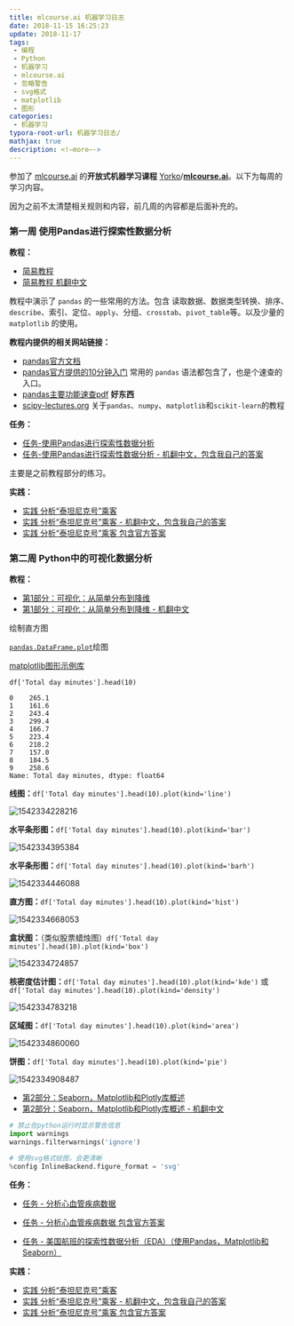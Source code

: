 ```yaml
---
title: mlcourse.ai 机器学习日志
date: 2018-11-15 16:25:23
update: 2018-11-17
tags:
 - 编程
 - Python
 - 机器学习
 - mlcourse.ai
 - 忽略警告
 - svg格式
 - matplotlib
 - 图形
categories:
 - 机器学习
typora-root-url: 机器学习日志/
mathjax: true
description: <!—more—->
---
```


参加了 [mlcourse.ai](https://mlcourse.ai/) 的**开放式机器学习课程** [Yorko](https://github.com/Yorko)/[**mlcourse.ai**](https://github.com/Yorko/mlcourse.ai)。以下为每周的学习内容。

因为之前不太清楚相关规则和内容，前几周的内容都是后面补充的。

### 第一周 使用Pandas进行探索性数据分析

**教程：**

* [简易教程](https://nbviewer.jupyter.org/github/GuQiangJS/mlcourse.ai/blob/master/jupyter_english/topic01_pandas_data_analysis/topic1_pandas_data_analysis.ipynb)
* [简易教程 机翻中文](https://nbviewer.jupyter.org/github/GuQiangJS/mlcourse.ai/blob/master/jupyter_english/topic01_pandas_data_analysis/topic1_pandas_data_analysis_zh-cn.ipynb)

教程中演示了 `pandas` 的一些常用的方法。包含 读取数据、数据类型转换、排序、`describe`、索引、定位、`apply`、分组、`crosstab`、`pivot_table`等。以及少量的 `matplotlib` 的使用。

**教程内提供的相关网站链接：**

* [pandas官方文档](http://pandas.pydata.org/pandas-docs/stable/index.html)
* [pandas官方提供的10分钟入门](http://pandas.pydata.org/pandas-docs/stable/10min.html) 常用的 `pandas` 语法都包含了，也是个速查的入口。
* [pandas主要功能速查pdf](https://github.com/pandas-dev/pandas/blob/master/doc/cheatsheet/Pandas_Cheat_Sheet.pdf) **好东西**
* [scipy-lectures.org](http://www.scipy-lectures.org/index.html) 关于`pandas`、`numpy`、`matplotlib`和`scikit-learn`的教程

**任务：**

* [任务-使用Pandas进行探索性数据分析](https://nbviewer.jupyter.org/github/GuQiangJS/mlcourse.ai/blob/master/jupyter_english/assignments_demo/assignment01_pandas_uci_adult.ipynb)
* [任务-使用Pandas进行探索性数据分析 - 机翻中文，包含我自己的答案](https://nbviewer.jupyter.org/github/GuQiangJS/mlcourse.ai/blob/master/jupyter_english/assignments_demo/assignment01_pandas_uci_adult_zh-cn.ipynb)

主要是之前教程部分的练习。

**实践：**

* [实践 分析“泰坦尼克号”乘客](https://nbviewer.jupyter.org/github/GuQiangJS/mlcourse.ai/blob/master/jupyter_english/topic01_pandas_data_analysis/topic1_practice_pandas_titanic.ipynb)
* [实践 分析“泰坦尼克号”乘客 - 机翻中文，包含我自己的答案](https://nbviewer.jupyter.org/github/GuQiangJS/mlcourse.ai/blob/master/jupyter_english/topic01_pandas_data_analysis/topic1_practice_pandas_titanic_zh-cn.ipynb)
* [实践 分析“泰坦尼克号”乘客 包含官方答案](https://nbviewer.jupyter.org/github/GuQiangJS/mlcourse.ai/blob/master/jupyter_english/topic01_pandas_data_analysis/topic1_practice_pandas_titanic_solution.ipynb)

### 第二周 Python中的可视化数据分析

**教程：**

* [第1部分：可视化：从简单分布到降维](https://nbviewer.jupyter.org/github/GuQiangJS/mlcourse.ai/blob/master/jupyter_english/topic02_visual_data_analysis/topic2_visual_data_analysis.ipynb)
* [第1部分：可视化：从简单分布到降维 - 机翻中文](https://nbviewer.jupyter.org/github/GuQiangJS/mlcourse.ai/blob/master/jupyter_english/topic02_visual_data_analysis/topic2_visual_data_analysis_zh-cn.ipynb)

绘制直方图

[`pandas.DataFrame.plot`](https://pandas.pydata.org/pandas-docs/stable/generated/pandas.DataFrame.plot.html#pandas-dataframe-plot)绘图

[matplotlib图形示例库](https://matplotlib.org/gallery/index.html)

`df['Total day minutes'].head(10)`

```
0    265.1
1    161.6
2    243.4
3    299.4
4    166.7
5    223.4
6    218.2
7    157.0
8    184.5
9    258.6
Name: Total day minutes, dtype: float64
```

**线图：**`df['Total day minutes'].head(10).plot(kind='line')` 

![1542334228216](1542334228216.png)

**水平条形图：**`df['Total day minutes'].head(10).plot(kind='bar')`

![1542334395384](1542334395384.png)

**水平条形图：**`df['Total day minutes'].head(10).plot(kind='barh')`

![1542334446088](1542334446088.png)

**直方图：**`df['Total day minutes'].head(10).plot(kind='hist')`

![1542334668053](1542334668053.png)

**盒状图：**（类似股票蜡烛图）`df['Total day minutes'].head(10).plot(kind='box')`

![1542334724857](1542334724857.png)

**核密度估计图：**`df['Total day minutes'].head(10).plot(kind='kde')` 或 `df['Total day minutes'].head(10).plot(kind='density')`

![1542334783218](1542334783218.png)

**区域图：**`df['Total day minutes'].head(10).plot(kind='area')`

![1542334860060](1542334860060.png)

**饼图：**`df['Total day minutes'].head(10).plot(kind='pie')`

![1542334908487](1542334908487.png)



* [第2部分：Seaborn，Matplotlib和Plotly库概述](https://nbviewer.jupyter.org/github/GuQiangJS/mlcourse.ai/blob/master/jupyter_english/topic02_visual_data_analysis/topic2_additional_seaborn_matplotlib_plotly.ipynb)
* [第2部分：Seaborn，Matplotlib和Plotly库概述 - 机翻中文](https://nbviewer.jupyter.org/github/GuQiangJS/mlcourse.ai/blob/master/jupyter_english/topic02_visual_data_analysis/topic2_additional_seaborn_matplotlib_plotly_zh-cn.ipynb)

```python
# 禁止在python运行时显示警告信息
import warnings
warnings.filterwarnings('ignore')
```

```python
# 使用svg格式绘图，会更清晰
%config InlineBackend.figure_format = 'svg'
```



**任务：**

* [任务 - 分析心血管疾病数据](https://nbviewer.jupyter.org/github/GuQiangJS/mlcourse.ai/blob/master/jupyter_english/assignments_demo/assignment02_analyzing_cardiovascular_desease_data.ipynb)
* [任务 - 分析心血管疾病数据 包含官方答案](https://nbviewer.jupyter.org/github/GuQiangJS/mlcourse.ai/blob/master/jupyter_english/assignments_demo/assignment02_analyzing_cardiovascular_desease_data_solution.ipynb)

* [任务 - 美国航班的探索性数据分析（EDA）（使用Pandas，Matplotlib和Seaborn）](https://nbviewer.jupyter.org/github/GuQiangJS/mlcourse.ai/blob/master/jupyter_english/assignments_fall2018/assignment2_USA_flights.ipynb)

**实践：**

- [实践 分析“泰坦尼克号”乘客](https://nbviewer.jupyter.org/github/GuQiangJS/mlcourse.ai/blob/master/jupyter_english/topic02_visual_data_analysis/topic2_practice_visual_titanic.ipynb)
- [实践 分析“泰坦尼克号”乘客 - 机翻中文，包含我自己的答案](https://nbviewer.jupyter.org/github/GuQiangJS/mlcourse.ai/blob/master/jupyter_english/topic01_pandas_data_analysis/topic1_practice_pandas_titanic_zh-cn.ipynb)
- [实践 分析“泰坦尼克号”乘客 包含官方答案](https://nbviewer.jupyter.org/github/GuQiangJS/mlcourse.ai/blob/master/jupyter_english/topic02_visual_data_analysis/topic2_practice_visual_titanic_solution.ipynb)